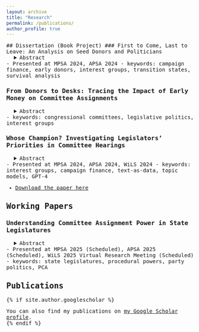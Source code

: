 ```yaml
---
layout: archive
title: "Research"
permalink: /publications/
author_profile: true
---
```

<span style="font-family: 'Lucida Console', monospace;">
## Dissertation (Book Project)
### First to Come, Last to Leave: An Analysis on Seed Donors and Politicians
  <div style="margin-left: 20px;">
<details>
  <summary> Abstract </summary>
  Who supports first time candidates and why? I argue that early donors to first-time candidates establish relationships with them as long-term commitments. This research examines whether donors who share policy goals with legislators and support them during their first successful primary—“seed interests”—become enduring allies throughout their careers. Analyzing donation data from the 102nd to 115th House freshman cohorts, I track seed interest contributions across multiple elections and compare them to “bandwagon interests,” which only begin supporting legislators once their viability is clear. The results show that seed interests contribute approximately $5,200 more per election cycle and are more likely to sustain their support. This effect is strongest for legislators who won their seats through open-seat primaries. Tracking donor-legislator relationships reveals that seed interest ties with open-seat primary winners last 20% longer than those with legislators who defeated incumbents. Additionally, seed interests are 5% more likely to resume contributions after periods of inactivity than bandwagon donors—equating to about 21 more returning donors and an additional $42,600 in campaign funds. Unlike bandwagon interests, whose support is often opportunistic, seed interests demonstrate greater financial consistency and resilience. However, loyalty at the political action committee (PAC) level within seed interests is conditional on electoral conditions. This research highlights the distinct dynamics of early donor-legislator relationships and the strategic behavior of seed interests, offering insights into how early investments can secure long-term influence.
</details>
    </div>
- Presented at MPSA 2024, APSA 2024
- keywords: campaign finance, early donors, interest groups, transition states, survival analysis

### From Donors to Desks: Tracing the Impact of Early Money on Committee Assignments
 <div style="margin-left: 20px;">
<details>
  <summary> Abstract </summary>
 I look at whether legislators try to sit in committees whose jurisdictions is related to their seed donors’ interests. I define committee jurisdiction in two ways: (1) by examining donations to committee members in the past election cycle and (2) by identifying where bills on specific policy interests were assigned from the floor. To test whether legislators join committees aligned with their seed donors’ interests, I analyze the match rates between MCs’ seed donor interests and committee affiliations over their careers. I also run a survival model, treating placement on a seed interest-related committee as an event, and compare the time it takes for MCs to join a seed donor interest committee versus a bandwagon interest committee. I find that most legislators secure a position on a seed donor-related committee by their fourth cycle, with Republicans doing so earlier and at a higher rate than Democrats.
</details>
    </div>
- keywords: congressional committees, legislative politics, interest groups

### Whose Champion? Investigating Legislators’ Priorities in Committee Hearings 
 <div style="margin-left: 20px;">
<details>
  <summary> Abstract </summary>
  Whose interests do legislators advocate for in lawmaking? The literature has extensively explored the incentives shaping legislators' behavior, with particular focus on the roles of donors and constituents. This study specifically examines the influence of early donors ("seed interests") on legislators' actions during committee hearings. By analyzing transcripts from committee hearings in the 107th to 117th sessions of the House of Representatives using supervised and semi-supervised topic models, and cross-validating the results with an AI assistant, I investigate whether legislators prioritize their seed interests over those of their constituents or largest donors, especially in relation to the electoral conditions under which these relationships were formed. The findings reveal that legislators are more likely to advocate for seed donors when they secured their seat through open-seat primaries followed by non-competitive general elections. In contrast, legislators show less consistent support for seed donors when elected through more competitive routes, where they are incentivized to appeal to the broader electorate. These results highlight a new type of interest group-legislator relationship that may help explain legislators' lawmaking behavior.
</details>
       </div>
  - Presented at MPSA 2024, APSA 2024, WiLS 2024
  - keywords: interest groups, campaign finance, text-as-data, topic models, GPT-4
  
  - <a href="https://www.dropbox.com/scl/fi/h05rgmjfx8ka7cti3b1l8/chun_committees_nov.pdf?rlkey=uk2r8xhshvanmaj5308ili5ov&st=kpaglvvh&dl=0">Download the paper here</a>


## Working Papers
### Understanding Committee Assignment Power in State Legislatures
 <div style="margin-left: 20px;">
<details>
  <summary> Abstract </summary>
  How important is committee assignment power in state legislatures? I argue that its effect is often overestimated in contemporary literature. While influential, removing high-leverage individuals and states yielded significantly smaller estimated effects than the findings of Fouirnaies and Hall (2018). In fact, matching and dimension reduction techniques revealed that the observed effect is more closely associated with negative agenda power, i.e., veto power.
</details>
   </div>
- Presented at MPSA 2025 (Scheduled), APSA 2025 (Scheduled), WiLS 2025 Virtual Research Meeting (Scheduled)
- keywords: state legislatures, procedural powers, party politics, PCA
  
## Publications
{% if site.author.googlescholar %}
  <div class="wordwrap">You can also find my publications on <a href="{{site.author.googlescholar}}">my Google Scholar profile</a>.</div>
{% endif %}
